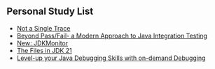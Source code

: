 ## Personal Study List
<!-- BLOG-POST-LIST:START -->
- [Not a Single Trace](https://foojay.io/today/not-a-single-trace/)
- [Beyond Pass/Fail- a Modern Approach to Java Integration Testing](https://foojay.io/today/beyond-pass-fail-a-modern-approach-to-java-integration-testing/)
- [New: JDKMonitor](https://foojay.io/today/new-jdkmonitor/)
- [The Files in JDK 21](https://foojay.io/today/the-files-in-jdk-21/)
- [Level-up your Java Debugging Skills with on-demand Debugging](https://foojay.io/today/level-up-your-java-debugging-skills-with-on-demand-debugging/)
<!-- BLOG-POST-LIST:END -->  
